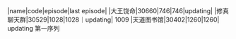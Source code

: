 |name|code|episode|last episode|
|大王饶命|30660|746|746|updating|
|修真聊天群|30529|1028|1028｜updating| 1009
|天道图书馆|30402|1260|1260| updating
第一序列
